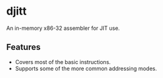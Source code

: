 # djitt
An in-memory x86-32 assembler for JIT use.

## Features
* Covers most of the basic instructions.
* Supports some of the more common addressing modes.
